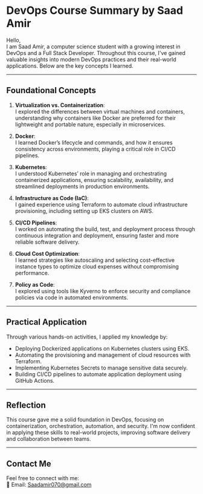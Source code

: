 # DevOps Course Summary by Saad Amir

Hello,  
I am Saad Amir, a computer science student with a growing interest in DevOps and a Full Stack Developer. Throughout this course, I've gained valuable insights into modern DevOps practices and their real-world applications. Below are the key concepts I learned.

---

## Foundational Concepts

1. **Virtualization vs. Containerization**:  
   I explored the differences between virtual machines and containers, understanding why containers like Docker are preferred for their lightweight and portable nature, especially in microservices.

2. **Docker**:  
   I learned Docker’s lifecycle and commands, and how it ensures consistency across environments, playing a critical role in CI/CD pipelines.

3. **Kubernetes**:  
   I understood Kubernetes’ role in managing and orchestrating containerized applications, ensuring scalability, availability, and streamlined deployments in production environments.

4. **Infrastructure as Code (IaC)**:  
   I gained experience using Terraform to automate cloud infrastructure provisioning, including setting up EKS clusters on AWS.

5. **CI/CD Pipelines**:  
   I worked on automating the build, test, and deployment process through continuous integration and deployment, ensuring faster and more reliable software delivery.

6. **Cloud Cost Optimization**:  
   I learned strategies like autoscaling and selecting cost-effective instance types to optimize cloud expenses without compromising performance.

7. **Policy as Code**:  
   I explored using tools like Kyverno to enforce security and compliance policies via code in automated environments.

---

## Practical Application

Through various hands-on activities, I applied my knowledge by:
- Deploying Dockerized applications on Kubernetes clusters using EKS.
- Automating the provisioning and management of cloud resources with Terraform.
- Implementing Kubernetes Secrets to manage sensitive data securely.
- Building CI/CD pipelines to automate application deployment using GitHub Actions.

---

## Reflection

This course gave me a solid foundation in DevOps, focusing on containerization, orchestration, automation, and security. I'm now confident in applying these skills to real-world projects, improving software delivery and collaboration between teams.

---

## Contact Me

Feel free to connect with me:  
📧 Email: [Saadamir070@gmail.com](mailto:Saadamir070@gmail.com)
